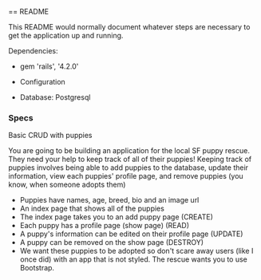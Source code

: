 == README

This README would normally document whatever steps are necessary to get the
application up and running.

Dependencies:

* gem 'rails', '4.2.0'

* Configuration

* Database: Postgresql


### Specs

Basic CRUD with puppies

You are going to be building an application for the local SF puppy rescue.  They need your help to keep track of all of their puppies!  Keeping track of puppies involves being able to add puppies to the database, update their information, view each puppies' profile page, and remove puppies (you know, when someone adopts them)

* Puppies have names, age, breed, bio and an image url
* An index page that shows all of the puppies
* The index page takes you to an add puppy page (CREATE)
* Each puppy has a profile page (show page) (READ)
* A puppy's information can be edited on their profile page (UPDATE)
* A puppy can be removed on the show page (DESTROY)
* We want these puppies to be adopted so don't scare away users (like I once did) with an app that is not styled.  The rescue wants you to use Bootstrap.





